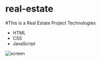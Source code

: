 # real-estate
#This is a Real Estate Project 
Technologies
- HTML
- CSS
- JavaScript

![screen](https://github.com/user-attachments/assets/5fc710da-a722-44d9-b283-d529b33e91bc)
